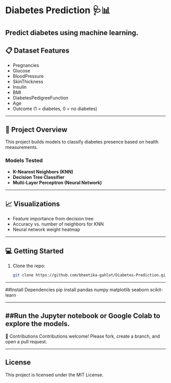 # Diabetes Prediction 🩺📊

Predict diabetes using machine learning.
---
## 📋 Dataset Features

- Pregnancies
- Glucose
- BloodPressure
- SkinThickness
- Insulin
- BMI
- DiabetesPedigreeFunction
- Age
- Outcome (1 = diabetes, 0 = no diabetes)
---

## 🚀 Project Overview

This project builds models to classify diabetes presence based on health measurements.

### Models Tested
- **K-Nearest Neighbors (KNN)**
- **Decision Tree Classifier**
- **Multi-Layer Perceptron (Neural Network)**

---

## 📈 Visualizations

- Feature importance from decision tree
- Accuracy vs. number of neighbors for KNN
- Neural network weight heatmap

---

## 💻 Getting Started

1. Clone the repo:
   ```bash
   git clone https://github.com/bheetika-gahlot/Diabetes-Prediction.git
   
---

##Install Dependencies
pip install pandas numpy matplotlib seaborn scikit-learn

---
##Run the Jupyter notebook or Google Colab to explore the models.
---
🤝 Contributions
Contributions welcome! Please fork, create a branch, and open a pull request.

---
## License
This project is licensed under the MIT License.
